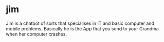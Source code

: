 # jim
Jim is a chatbot of sorts that specialises in IT and basic computer and mobile problems. Basically he is the App that you send to your Grandma when her computer crashes.
